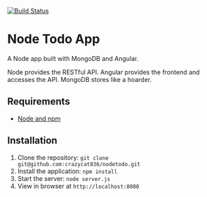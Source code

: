 [![Build Status](https://travis-ci.org/crazycat836/Node-TodoList.svg?branch=master)](https://travis-ci.org/crazycat836/Node-TodoList)
# Node Todo App

A Node app built with MongoDB and Angular.

Node provides the RESTful API. Angular provides the frontend and accesses the API. MongoDB stores like a hoarder.

## Requirements

- [Node and npm](http://nodejs.org)

## Installation

1. Clone the repository: `git clone git@github.com:crazycat836/nodetodo.git`
2. Install the application: `npm install`
3. Start the server: `node server.js`
4. View in browser at `http://localhost:8080`
